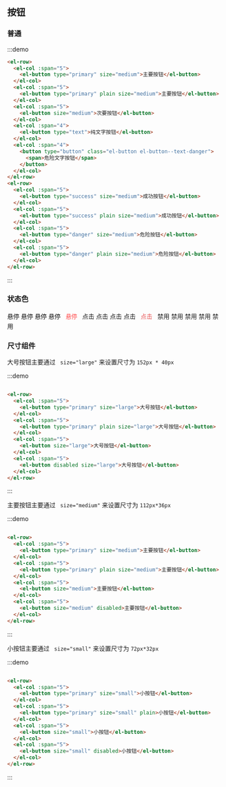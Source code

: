 <style lang="less" scoped>
  .el-row-status {
    margin-top: 10px;
    margin-bottom: 20px;
  }
  .el-button-primary-hover .el-button {
    background: #526DF6;
    border-color: #526DF6;
    color: #FFFFFF;
  }
  .el-button-plain-hover .el-button {
    background: #3654ea;
    border-color: #3654ea;
    color: #fff;
  } 
  .el-button-default-hover .el-button {
    color: #3654ea;
    border-color: #a3aee7;
    background: #f8f9fd;
  } 
  .el-button-text-hover .el-button {
    color: #526df6;
    border-color: transparent;
    background-color: transparent;
  } 
  .el-button-text-danger-hover .el-button {
    color: #FF4E4E;
    border-color: transparent;
    background-color: transparent;
  } 
  .el-button-active .el-button {
    background: #3F55C2;
    border-color: #3F55C2;
    color: #FFFFFF;
    outline: none;
  } 
  .el-button-text-active .el-button {
    color: #233fc9;
    border-color: transparent;
    background-color: transparent;
  } 
  .el-button-text-danger-active .el-button {
    color: #e85657;
    border-color: transparent;
    background-color: transparent;
  } 
</style>
## 按钮

### 普通

:::demo
```html
<el-row>
  <el-col :span="5">
    <el-button type="primary" size="medium">主要按钮</el-button>
  </el-col>
  <el-col :span="5">
    <el-button type="primary" plain size="medium">主要按钮</el-button>
  </el-col>
  <el-col :span="5">
    <el-button size="medium">次要按钮</el-button>
  </el-col>
  <el-col :span="4">
    <el-button type="text">纯文字按钮</el-button>
  </el-col>
  <el-col :span="4">
    <button type="button" class="el-button el-button--text-danger">
      <span>危险文字按钮</span>
    </button>
  </el-col>
</el-row>
<el-row>
  <el-col :span="5">
    <el-button type="success" size="medium">成功按钮</el-button>
  </el-col>
  <el-col :span="5">
    <el-button type="success" plain size="medium">成功按钮</el-button>
  </el-col>
  <el-col :span="5">
    <el-button type="danger" size="medium">危险按钮</el-button>
  </el-col>
  <el-col :span="5">
    <el-button type="danger" plain size="medium">危险按钮</el-button>
  </el-col>
</el-row>

```
:::

### 状态色

<el-row class="el-row-status">
  <el-col :span="5" class="el-button-primary-hover">
    <el-button type="primary" size="medium">悬停</el-button>
  </el-col>
  <el-col :span="5" class="el-button-plain-hover">
    <el-button type="primary" plain size="medium">悬停</el-button>
  </el-col>
  <el-col :span="5" class="el-button-default-hover">
    <el-button size="medium">悬停</el-button>
  </el-col>
  <el-col :span="4" class="el-button-text-hover">
    <el-button type="text">悬停</el-button>
  </el-col>
  <el-col :span="4" class="el-button-text-danger-hover">
    <button type="button" class="el-button el-button--text-danger">
      <span>悬停</span>
    </button>
  </el-col>
</el-row>
<el-row class="el-row-status">
  <el-col :span="5" class="el-button-active">
    <el-button type="primary" size="medium">点击</el-button>
  </el-col>
  <el-col :span="5" class="el-button-active">
    <el-button type="primary" plain size="medium">点击</el-button>
  </el-col>
  <el-col :span="5" class="el-button-active">
    <el-button size="medium">点击</el-button>
  </el-col>
  <el-col :span="4" class="el-button-text-active">
    <el-button type="text">点击</el-button>
  </el-col>
  <el-col :span="4" class="el-button-text-danger-active">
    <button type="button" class="el-button el-button--text-danger">
      <span>点击</span>
    </button>
  </el-col>
</el-row>
<el-row class="el-row-status">
  <el-col :span="5">
    <el-button type="primary" disabled size="medium">禁用</el-button>
  </el-col>
  <el-col :span="5">
    <el-button type="primary" plain disabled size="medium">禁用</el-button>
  </el-col>
  <el-col :span="5">
    <el-button disabled size="medium">禁用</el-button>
  </el-col>
  <el-col :span="4">
    <el-button type="text" disabled>禁用</el-button>
  </el-col>
  <el-col :span="4">
    <el-button type="text" disabled>禁用</el-button>
  </el-col>
</el-row>

### 尺寸组件

大号按钮主要通过 ` size="large"` 来设置尺寸为 `152px * 40px`

:::demo
```html

<el-row>
  <el-col :span="5">
    <el-button type="primary" size="large">大号按钮</el-button>
  </el-col>
  <el-col :span="5">
    <el-button type="primary" plain size="large">大号按钮</el-button>
  </el-col>
  <el-col :span="5">
    <el-button size="large">大号按钮</el-button>
  </el-col>
  <el-col :span="5">
    <el-button disabled size="large">大号按钮</el-button>
  </el-col>
</el-row>

```
:::

主要按钮主要通过 ` size="medium"` 来设置尺寸为 `112px*36px`

:::demo
```html

<el-row>
  <el-col :span="5">
    <el-button type="primary" size="medium">主要按钮</el-button>
  </el-col>
  <el-col :span="5">
    <el-button type="primary" plain size="medium">主要按钮</el-button>
  </el-col>
  <el-col :span="5">
    <el-button size="medium">主要按钮</el-button>
  </el-col>
  <el-col :span="5">
    <el-button size="medium" disabled>主要按钮</el-button>
  </el-col>
</el-row>
```
:::

小按钮主要通过 ` size="small"` 来设置尺寸为 `72px*32px`

:::demo
```html

<el-row>
  <el-col :span="5">
    <el-button type="primary" size="small">小按钮</el-button>
  </el-col>
  <el-col :span="5">
    <el-button type="primary" size="small" plain>小按钮</el-button>
  </el-col>
  <el-col :span="5">
    <el-button size="small">小按钮</el-button>
  </el-col>
  <el-col :span="5">
    <el-button size="small" disabled>小按钮</el-button>
  </el-col>
</el-row>
```
:::

